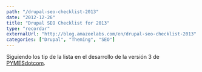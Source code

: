 ```yaml
---
path: "/drupal-seo-checklist-2013"
date: "2012-12-26"
title: "Drupal SEO Checklist for 2013"
type: "recordar"
externalUrl: "http://blog.amazeelabs.com/en/drupal-seo-checklist-2013"
categories: ["Drupal", "Theming", "SEO"]
---
```


Siguiendo los tip de la lista en el desarrollo de la versión 3 de [PYMESdotcom](http://www.pymesdotcom.com/).